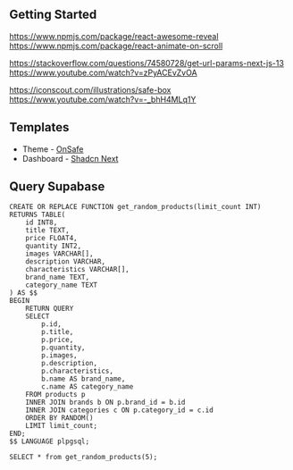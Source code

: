 
## Getting Started

https://www.npmjs.com/package/react-awesome-reveal
https://www.npmjs.com/package/react-animate-on-scroll

https://stackoverflow.com/questions/74580728/get-url-params-next-js-13
https://www.youtube.com/watch?v=zPyACEvZvOA

https://iconscout.com/illustrations/safe-box
https://www.youtube.com/watch?v=-_bhH4MLq1Y


## Templates 

- Theme  - [OnSafe](https://themeforest.net/item/onsafe-cctv-security-html-template/42659812)
- Dashboard - [Shadcn Next](https://github.com/Kiranism/next-shadcn-dashboard-starter)


## Query Supabase

```
CREATE OR REPLACE FUNCTION get_random_products(limit_count INT)
RETURNS TABLE(
    id INT8,
    title TEXT,
    price FLOAT4,
    quantity INT2,
    images VARCHAR[],
    description VARCHAR,
    characteristics VARCHAR[],
    brand_name TEXT,
    category_name TEXT
) AS $$
BEGIN
    RETURN QUERY
    SELECT
        p.id,
        p.title,
        p.price,
        p.quantity,
        p.images,
        p.description,
        p.characteristics,
        b.name AS brand_name,
        c.name AS category_name
    FROM products p
    INNER JOIN brands b ON p.brand_id = b.id
    INNER JOIN categories c ON p.category_id = c.id
    ORDER BY RANDOM()
    LIMIT limit_count;
END;
$$ LANGUAGE plpgsql;
```
```
SELECT * from get_random_products(5);
```